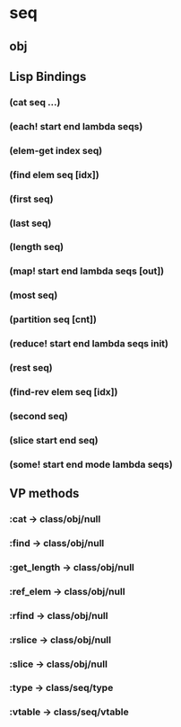 # seq

## obj

## Lisp Bindings

### (cat seq ...)

### (each! start end lambda seqs)

### (elem-get index seq)

### (find elem seq [idx])

### (first seq)

### (last seq)

### (length seq)

### (map! start end lambda seqs [out])

### (most seq)

### (partition seq [cnt])

### (reduce! start end lambda seqs init)

### (rest seq)

### (find-rev elem seq [idx])

### (second seq)

### (slice start end seq)

### (some! start end mode lambda seqs)

## VP methods

### :cat -> class/obj/null

### :find -> class/obj/null

### :get_length -> class/obj/null

### :ref_elem -> class/obj/null

### :rfind -> class/obj/null

### :rslice -> class/obj/null

### :slice -> class/obj/null

### :type -> class/seq/type

### :vtable -> class/seq/vtable

